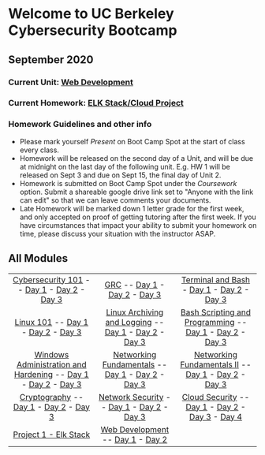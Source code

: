 # Welcome to UC Berkeley Cybersecurity Bootcamp
## September 2020

### Current Unit: [Web Development](./Units/14-Web-Development/)

### Current Homework: [ELK Stack/Cloud Project](./HW/13-Github-Fundamentals)

### Homework Guidelines and other info
- Please mark yourself *Present* on Boot Camp Spot at the start of class every class.
- Homework will be released on the second day of a Unit, and will be due at midnight on the last day of the following unit. E.g. HW 1 will be released on Sept 3 and due on Sept 15, the final day of Unit 2.
- Homework is submitted on Boot Camp Spot under the *Coursework* option. Submit a shareable google drive link set to "Anyone with the link can edit" so that we can leave comments your documents.
- Late Homework will be marked down 1 letter grade for the first week, and only accepted on proof of getting tutoring after the first week. If you have circumstances that impact your ability to submit your homework on time, please discuss your situation with the instructor ASAP.

## All Modules
| | | |
|:---:|:---:|:---:|
| [Cybersecurity 101](./Units/01-Cybersecurity-101) -- [Day 1](./Units/01-Cybersecurity-101/1) - [Day 2](./Units/01-Cybersecurity-101/2) - [Day 3](./Units/01-Cybersecurity-101/3) | [GRC](./Units/02-GRC) -- [Day 1](./Units/02-GRC/1) - [Day 2](./Units/02-GRC/2) - [Day 3](./Units/02-GRC/3) | [Terminal and Bash](./Units/03-Terminal-and-Bash) - [Day 1](./Units/03-Terminal-and-Bash/1) - [Day 2](./Units/03-Terminal-and-Bash/2) - [Day 3](./Units/03-Terminal-and-Bash/3) |
| [Linux 101](./Units/04-Linux-SysAdmin-Fundamentals) -- [Day 1](./Units/04-Linux-SysAdmin-Fundamentals/1) - [Day 2](./Units/04-Linux-SysAdmin-Fundamentals/2) - [Day 3](./Units/04-Linux-SysAdmin-Fundamentals/3) | [Linux Archiving and Logging](./Units/05-Archiving-and-Logging-Data) -- [Day 1](./Units/05-Archiving-and-Logging-Data/1) - [Day 2](./Units/05-Archiving-and-Logging-Data/2) - [Day 3](./Units/05-Archiving-and-Logging-Data/3) | [Bash Scripting and Programming](./Units/06-Bash-Scripting-and-Programming) -- [Day 1](./Units/06-Bash-Scripting-and-Programming/1) - [Day 2](./Units/06-Bash-Scripting-and-Programming/2) - [Day 3](./Units/06-Bash-Scripting-and-Programming/3) |
| [Windows Administration and Hardening](./Units/07-Windows-Administration-and-Hardening/) -- [Day 1](./Units/07-Windows-Administration-and-Hardening/1) - [Day 2](./Units/07-Windows-Administration-and-Hardening/2) - [Day 3](./Units/07-Windows-Administration-and-Hardening/3) | [Networking Fundamentals](./Units/08-Networking-Fundamentals/) -- [Day 1](./Units/08-Networking-Fundamentals/1) - [Day 2](./Units/08-Networking-Fundamentals/2) - [Day 3](./Units/08-Networking-Fundamentals/3) |  [Networking Fundamentals II](./Units/09-Networking-Fundamentals-II-and-CTF-Review/) -- [Day 1](./Units/09-Networking-Fundamentals-II-and-CTF-Review/1) - [Day 2](./Units/09-Networking-Fundamentals-II-and-CTF-Review/2) - [Day 3](./Units/09-Networking-Fundamentals-II-and-CTF-Review/3) |
| [Cryptography](./Units/10-Cryptography) -- [Day 1](./Units/10-Cryptography/1) - [Day 2](./Units/10-Cryptography/2) - [Day 3](./Units/10-Cryptography/3) | [Network Security](./Units/11-Network-Security) -- [Day 1](./Units/11-Network-Security/1) - [Day 2](./Units/11-Network-Security/2) - [Day 3](./Units/11-Network-Security/3) | [Cloud Security](./Units/12-Cloud-Security) -- [Day 1](./Units/12-Cloud-Security/1) - [Day 2](./Units/12-Cloud-Security/2) - [Day 3](./Units/12-Cloud-Security/3) - [Day 4](./Units/12-Cloud-Security/4) |
| [Project 1 - Elk Stack](./Units/13-Elk-Stack-Project) | [Web Development](./Units/14-Web-Development) -- [Day 1](./Units/14-Web-Development/1) - [Day 2](./Units/14-Web-Development/2) | |